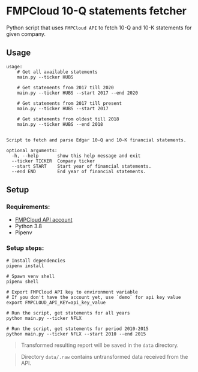 # FMPCloud 10-Q statements fetcher

Python script that uses `FMPCloud API` to fetch 10-Q and 10-K statements for given company.

## Usage
```shell script
usage: 
    # Get all available statements
    main.py --ticker HUBS
    
    # Get statements from 2017 till 2020
    main.py --ticker HUBS --start 2017 --end 2020
     
    # Get statements from 2017 till present
    main.py --ticker HUBS --start 2017
    
    # Get statements from oldest till 2018
    main.py --ticker HUBS --end 2018
    

Script to fetch and parse Edgar 10-Q and 10-K financial statements.

optional arguments:
  -h, --help       show this help message and exit
  --ticker TICKER  Company ticker
  --start START    Start year of financial statements.
  --end END        End year of financial statements.
```

## Setup

### Requirements:
* [FMPCloud API account](https://fmpcloud.io/plans)
* Python 3.8
* Pipenv

### Setup steps:
```shell script
# Install dependencies
pipenv install

# Spawn venv shell
pipenv shell

# Export FMPCloud API key to environment variable
# If you don't have the account yet, use `demo` for api key value
export FMPCLOUD_API_KEY=api_key_value

# Run the script, get statements for all years
python main.py --ticker NFLX

# Run the script, get statements for period 2010-2015
python main.py --ticker NFLX --start 2010 --end 2015
```
> Transformed resulting report will be saved in the `data` directory.
  
> Directory `data/.raw` contains untransformed data received from the API.
